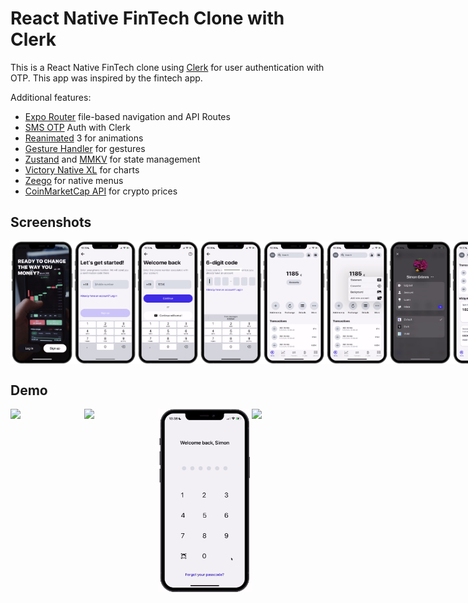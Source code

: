 # React Native FinTech Clone with Clerk

This is a React Native FinTech clone using [Clerk](https://go.clerk.com/tQXLCe8) for user authentication with OTP. This app was inspired by the fintech app.

Additional features:

- [Expo Router](https://docs.expo.dev/routing/introduction/) file-based navigation and API Routes
- [SMS OTP](https://clerk.com/docs/custom-flows/email-sms-otp?utm_source=sponsorship&utm_medium=github&utm_campaign=simong&utm_content=rn-fintech) Auth with Clerk
- [Reanimated](https://docs.swmansion.com/react-native-reanimated/) 3 for animations
- [Gesture Handler](https://docs.swmansion.com/react-native-gesture-handler/) for gestures
- [Zustand](https://zustand-demo.pmnd.rs/) and [MMKV](https://github.com/mrousavy/react-native-mmkv) for state management
- [Victory Native XL](https://commerce.nearform.com/open-source/victory-native) for charts
- [Zeego](https://zeego.dev/start) for native menus
- [CoinMarketCap API](https://coinmarketcap.com/api/documentation/v1/) for crypto prices

## Screenshots

<div style="display: flex; flex-direction: 'row';">
<img src="./screenshots/1.png" width=20%>
<img src="./screenshots/2.png" width=20%>
<img src="./screenshots/3.png" width=20%>
<img src="./screenshots/4.png" width=20%>
<img src="./screenshots/5.png" width=20%>
<img src="./screenshots/6.png" width=20%>
<img src="./screenshots/7.png" width=20%>
<img src="./screenshots/8.png" width=20%>
<img src="./screenshots/9.png" width=20%>
<img src="./screenshots/10.png" width=20%>
<img src="./screenshots/11.png" width=20%>

</div>

## Demo

<div style="display: flex; flex-direction: 'row';">
<img src="./screenshots/login.gif" width=30%>
<img src="./screenshots/state.gif" width=30%>
<img src="./screenshots/lockscreen.gif" width=30%>
<img src="./screenshots/charts.gif" width=30%>


</div>

